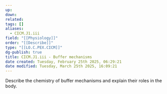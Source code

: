 ```yaml
---
up: 
down: 
related: 
tags: []
aliases:
  - CICM.J1.iii
field: "[[Physiology]]"
order: "[[Describe]]"
type: "[[LO.C.PEX.CICM]]"
dg-publish: true
title: CICM.J1.iii - Buffer mechanisms
date created: Tuesday, February 25th 2025, 06:29:21
date modified: Tuesday, March 25th 2025, 16:09:21
---
```


Describe the chemistry of buffer mechanisms and explain their roles in the body.
